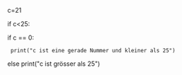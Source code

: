 c=21

if c<25:

  if c == 0:
  
     print("c ist eine gerade Nummer und kleiner als 25")
     
  else print("c ist grösser als 25")
  
  
